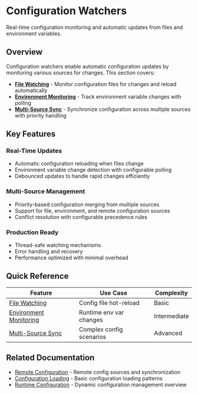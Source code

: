 # Configuration Watchers

Real-time configuration monitoring and automatic updates from files and environment variables.

## Overview

Configuration watchers enable automatic configuration updates by monitoring various sources for changes. This section covers:

- **[File Watching](watchers-files.md)** - Monitor configuration files for changes and reload automatically
- **[Environment Monitoring](watchers-environment.md)** - Track environment variable changes with polling
- **[Multi-Source Sync](watchers-sync.md)** - Synchronize configuration across multiple sources with priority handling

## Key Features

### Real-Time Updates
- Automatic configuration reloading when files change
- Environment variable change detection with configurable polling
- Debounced updates to handle rapid changes efficiently

### Multi-Source Management
- Priority-based configuration merging from multiple sources
- Support for file, environment, and remote configuration sources  
- Conflict resolution with configurable precedence rules

### Production Ready
- Thread-safe watching mechanisms
- Error handling and recovery
- Performance optimized with minimal overhead

## Quick Reference

| Feature | Use Case | Complexity |
|---------|----------|------------|
| [File Watching](watchers-files.md) | Config file hot-reload | Basic |
| [Environment Monitoring](watchers-environment.md) | Runtime env var changes | Intermediate |
| [Multi-Source Sync](watchers-sync.md) | Complex config scenarios | Advanced |

## Related Documentation

- [Remote Configuration](remote.md) - Remote config sources and synchronization
- [Configuration Loading](../files-loading.md) - Basic configuration loading patterns
- [Runtime Configuration](index.md) - Dynamic configuration management overview